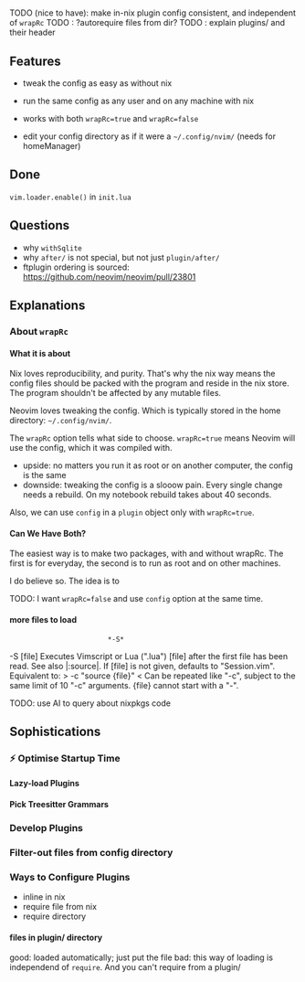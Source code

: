 #

TODO (nice to have): make in-nix plugin config consistent, and independent of `wrapRc`
TODO : ?autorequire files from dir?
TODO : explain plugins/ and their header


## Features
- tweak the config as easy as without nix
- run the same config as any user and on any machine with nix
- works with both `wrapRc=true` and `wrapRc=false`

- edit your config directory as if it were a `~/.config/nvim/` (needs for homeManager)

## Done
`vim.loader.enable()` in `init.lua`


## Questions
- why `withSqlite`
- why `after/` is not special, but not just `plugin/after/`
- ftplugin ordering is sourced: https://github.com/neovim/neovim/pull/23801


## Explanations

### About `wrapRc`

#### What it is about

Nix loves reproducibility, and purity. That's why the nix way means the config files should be packed with the program and reside in the nix store. The program shouldn't be affected by any mutable files.

Neovim loves tweaking the config. Which is typically stored in the home directory: `~/.config/nvim/`.

The `wrapRc` option tells what side to choose. `wrapRc=true` means Neovim will use the config, which it was compiled with.
- upside: no matters you run it as root or on another computer, the config is the same
- downside: tweaking the config is a slooow pain. Every single change needs a rebuild. On my notebook rebuild takes about 40 seconds.

Also, we can use `config` in a `plugin` object only with `wrapRc=true`.

#### Can We Have Both?

The easiest way is to make two packages, with and without wrapRc. The first is for everyday, the second is to run as root and on other machines.

I do believe so. The idea is to 

TODO: I want `wrapRc=false` and use `config` option at the same time.

#### more files to load
							*-S*
-S [file]	Executes Vimscript or Lua (".lua") [file] after the first file
		has been read. See also |:source|. If [file] is not given,
		defaults to "Session.vim". Equivalent to: >
			-c "source {file}"
<		Can be repeated like "-c", subject to the same limit of 10
		"-c" arguments. {file} cannot start with a "-".

TODO: use AI to query about nixpkgs code


## Sophistications

### :zap: Optimise Startup Time

#### Lazy-load Plugins

#### Pick Treesitter Grammars

### Develop Plugins

### Filter-out files from config directory

### Ways to Configure Plugins

- inline in nix
- require file from nix
- require directory

#### files in plugin/ directory
good: loaded automatically; just put the file
bad: this way of loading is independend of `require`. And you can't require from a plugin/

